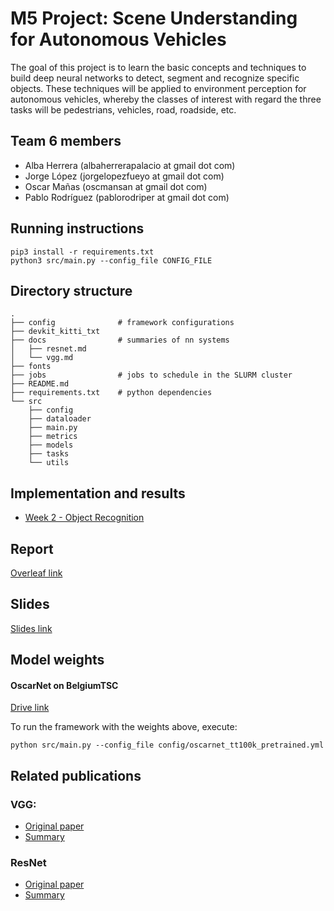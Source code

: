 # M5 Project: Scene Understanding for Autonomous Vehicles

The goal of this project is to learn the basic concepts and techniques to build deep neural networks to detect, segment and recognize specific objects. These techniques will be applied to environment perception for autonomous vehicles, whereby the classes of interest with regard the three tasks will be pedestrians, vehicles, road, roadside, etc.

## Team 6 members

* Alba Herrera (albaherrerapalacio at gmail dot com)
* Jorge López (jorgelopezfueyo at gmail dot com)
* Oscar Mañas (oscmansan at gmail dot com)
* Pablo Rodríguez (pablorodriper at gmail dot com)

## Running instructions

```
pip3 install -r requirements.txt
python3 src/main.py --config_file CONFIG_FILE
```

## Directory structure

```
.
├── config              # framework configurations
├── devkit_kitti_txt
├── docs                # summaries of nn systems
│   ├── resnet.md
│   └── vgg.md
├── fonts
├── jobs                # jobs to schedule in the SLURM cluster
├── README.md
├── requirements.txt    # python dependencies
└── src
    ├── config
    ├── dataloader
    ├── main.py
    ├── metrics
    ├── models
    ├── tasks
    └── utils
```

## Implementation and results

- [Week 2 - Object Recognition](./docs/week2.md)

## Report

[Overleaf link](https://www.overleaf.com/read/mkqjyjnntnrg)

## Slides

[Slides link](https://docs.google.com/presentation/d/1e6U8LvV8q_5QeuToiP9Zytm0M13JhbPFJgBwRQDjbQw/edit?usp=sharing)

## Model weights

#### OscarNet on BelgiumTSC

[Drive link](https://drive.google.com/uc?export=download&id=1KiY8Lqg4y3A9inW8OYOn1Z-lndlB3yIJ)

To run the framework with the weights above, execute:

```
python src/main.py --config_file config/oscarnet_tt100k_pretrained.yml
```

## Related publications

### VGG: 
* [Original paper](https://arxiv.org/pdf/1409.1556.pdf)
* [Summary](docs/vgg.md)

### ResNet
* [Original paper](https://arxiv.org/pdf/1512.03385.pdf)
* [Summary](docs/resnet.md)
